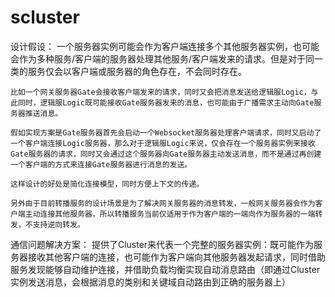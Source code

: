 # scluster
设计假设：
    一个服务器实例可能会作为客户端连接多个其他服务器实例，也可能会作为多种服务/客户端的服务器处理其他服务/客户端发来的请求。但是对于同一类的服务仅会以客户端或服务器的角色存在，不会同时存在。
    
    比如一个网关服务器Gate会接收客户端发来的请求，同时又会把消息发送给逻辑服Logic，与此同时，逻辑服Logic既可能接收Gate服务器发来的消息，也可能由于广播需求主动向Gate服务器推送消息。
    
    假如实现方案是Gate服务器首先会启动一个Websocket服务器处理客户端请求，同时又启动了一个客户端连接Logic服务器，那么对于逻辑服Logic来说，仅会存在一个服务器实例来接收Gate服务器的请求，同时又会通过这个服务器向Gate服务器主动发送消息，而不是通过再创建一个客户端的方式来连接Gate服务器进行消息的发送。

    这样设计的好处是简化连接模型，同时方便上下文的传递。

    另外由于目前转播服务的设计场景是为了解决网关服务器的消息转发，一般网关服务器会作为客户端主动连接其他服务器，所以转播服务当前仅适用于作为客户端的一端向作为服务器的一端转发，不支持逆向转发。

通信问题解决方案：
    提供了Cluster来代表一个完整的服务器实例：既可能作为服务器接收其他客户端的连接，也可能作为客户端向其他服务器发起请求，同时借助服务发现能够自动维护连接，并借助负载均衡实现自动消息路由（即通过Cluster实例发送消息，会根据消息的类别和关键域自动路由到正确的服务器上）
